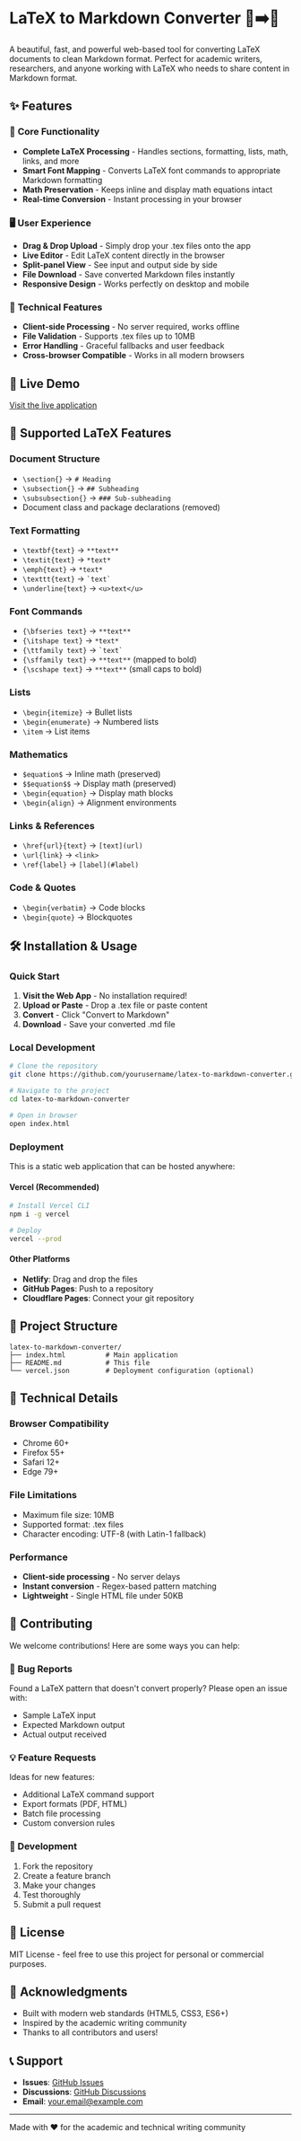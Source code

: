 # LaTeX to Markdown Converter 📄➡️📝

A beautiful, fast, and powerful web-based tool for converting LaTeX documents to clean Markdown format. Perfect for academic writers, researchers, and anyone working with LaTeX who needs to share content in Markdown format.

## ✨ Features

### 🎯 **Core Functionality**
- **Complete LaTeX Processing** - Handles sections, formatting, lists, math, links, and more
- **Smart Font Mapping** - Converts LaTeX font commands to appropriate Markdown formatting
- **Math Preservation** - Keeps inline and display math equations intact
- **Real-time Conversion** - Instant processing in your browser

### 🖥️ **User Experience**
- **Drag & Drop Upload** - Simply drop your .tex files onto the app
- **Live Editor** - Edit LaTeX content directly in the browser
- **Split-panel View** - See input and output side by side
- **File Download** - Save converted Markdown files instantly
- **Responsive Design** - Works perfectly on desktop and mobile

### 🔧 **Technical Features**
- **Client-side Processing** - No server required, works offline
- **File Validation** - Supports .tex files up to 10MB
- **Error Handling** - Graceful fallbacks and user feedback
- **Cross-browser Compatible** - Works in all modern browsers

## 🚀 Live Demo

[Visit the live application](https://vercel.com/alexodavies-projects/latex-2-md)

## 📖 Supported LaTeX Features

### Document Structure
- `\section{}` → `# Heading`
- `\subsection{}` → `## Subheading`
- `\subsubsection{}` → `### Sub-subheading`
- Document class and package declarations (removed)

### Text Formatting
- `\textbf{text}` → `**text**`
- `\textit{text}` → `*text*`
- `\emph{text}` → `*text*`
- `\texttt{text}` → `` `text` ``
- `\underline{text}` → `<u>text</u>`

### Font Commands
- `{\bfseries text}` → `**text**`
- `{\itshape text}` → `*text*`
- `{\ttfamily text}` → `` `text` ``
- `{\sffamily text}` → `**text**` (mapped to bold)
- `{\scshape text}` → `**text**` (small caps to bold)

### Lists
- `\begin{itemize}` → Bullet lists
- `\begin{enumerate}` → Numbered lists
- `\item` → List items

### Mathematics
- `$equation$` → Inline math (preserved)
- `$$equation$$` → Display math (preserved)
- `\begin{equation}` → Display math blocks
- `\begin{align}` → Alignment environments

### Links & References
- `\href{url}{text}` → `[text](url)`
- `\url{link}` → `<link>`
- `\ref{label}` → `[label](#label)`

### Code & Quotes
- `\begin{verbatim}` → Code blocks
- `\begin{quote}` → Blockquotes

## 🛠️ Installation & Usage

### Quick Start
1. **Visit the Web App** - No installation required!
2. **Upload or Paste** - Drop a .tex file or paste content
3. **Convert** - Click "Convert to Markdown"
4. **Download** - Save your converted .md file

### Local Development
```bash
# Clone the repository
git clone https://github.com/yourusername/latex-to-markdown-converter.git

# Navigate to the project
cd latex-to-markdown-converter

# Open in browser
open index.html
```

### Deployment
This is a static web application that can be hosted anywhere:

#### Vercel (Recommended)
```bash
# Install Vercel CLI
npm i -g vercel

# Deploy
vercel --prod
```

#### Other Platforms
- **Netlify**: Drag and drop the files
- **GitHub Pages**: Push to a repository
- **Cloudflare Pages**: Connect your git repository

## 📁 Project Structure

```
latex-to-markdown-converter/
├── index.html          # Main application
├── README.md           # This file
└── vercel.json         # Deployment configuration (optional)
```

## 🔧 Technical Details

### Browser Compatibility
- Chrome 60+
- Firefox 55+
- Safari 12+
- Edge 79+

### File Limitations
- Maximum file size: 10MB
- Supported format: .tex files
- Character encoding: UTF-8 (with Latin-1 fallback)

### Performance
- **Client-side processing** - No server delays
- **Instant conversion** - Regex-based pattern matching
- **Lightweight** - Single HTML file under 50KB

## 🤝 Contributing

We welcome contributions! Here are some ways you can help:

### 🐛 Bug Reports
Found a LaTeX pattern that doesn't convert properly? Please open an issue with:
- Sample LaTeX input
- Expected Markdown output
- Actual output received

### 💡 Feature Requests
Ideas for new features:
- Additional LaTeX command support
- Export formats (PDF, HTML)
- Batch file processing
- Custom conversion rules

### 🔧 Development
1. Fork the repository
2. Create a feature branch
3. Make your changes
4. Test thoroughly
5. Submit a pull request

## 📄 License

MIT License - feel free to use this project for personal or commercial purposes.

## 🙏 Acknowledgments

- Built with modern web standards (HTML5, CSS3, ES6+)
- Inspired by the academic writing community
- Thanks to all contributors and users!

## 📞 Support

- **Issues**: [GitHub Issues](https://github.com/yourusername/latex-to-markdown-converter/issues)
- **Discussions**: [GitHub Discussions](https://github.com/yourusername/latex-to-markdown-converter/discussions)
- **Email**: your.email@example.com

---

Made with ❤️ for the academic and technical writing community